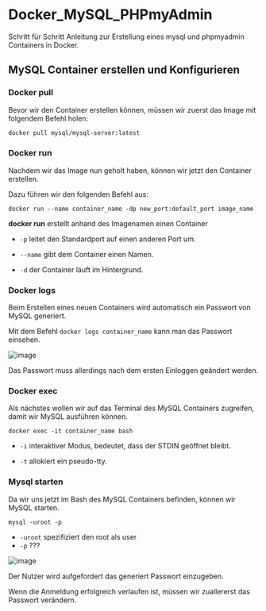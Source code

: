 # Docker_MySQL_PHPmyAdmin
Schritt für Schritt Anleitung zur Erstellung eines mysql und phpmyadmin Containers in Docker.

## MySQL Container erstellen und Konfigurieren


### Docker pull

Bevor wir den Container erstellen können, müssen wir zuerst das Image mit folgendem Befehl holen:
  
```Dockerfile
docker pull mysql/mysql-server:latest
```

### Docker run

Nachdem wir das Image nun geholt haben, können wir jetzt den Container erstellen.

Dazu führen wir den folgenden Befehl aus:

```
docker run --name container_name -dp new_port:default_port image_name
```

**docker run** erstellt anhand des Imagenamen einen Container
   
   - `-p` leitet den Standardport auf einen anderen Port um.
   
   - `--name` gibt dem Container einen Namen.
   
   - `-d` der Container läuft im Hintergrund.

### Docker logs

Beim Erstellen eines neuen Containers wird automatisch ein Passwort von MySQL generiert.

Mit dem Befehl `docker logs container_name` kann man das Passwort einsehen.

![image](https://user-images.githubusercontent.com/106013408/193827215-a6c7ed10-a4aa-426f-bf78-f312c460dc05.png)

Das Passwort muss allerdings nach dem ersten Einloggen geändert werden.

### Docker exec

Als nächstes wollen wir auf das Terminal des MySQL Containers zugreifen, damit wir MySQL ausführen können.

```
docker exec -it container_name bash
```

  - `-i` interaktiver Modus, bedeutet, dass der STDIN geöffnet bleibt.
  
  - `-t` allokiert ein pseudo-tty.

### Mysql starten

Da wir uns jetzt im Bash des MySQL Containers befinden, können wir MySQL starten.

```
mysql -uroot -p
```

  - `-uroot` spezifiziert den root als user
  - `-p` ???

![image](https://user-images.githubusercontent.com/106013408/193835800-22c2ad58-9188-4f18-9819-6e66328bb4d3.png)

Der Nutzer wird aufgefordert das generiert Passwort einzugeben. 

Wenn die Anmeldung erfolgreich verlaufen ist, müssen wir zuallererst das Passwort verändern.

```

```




  
